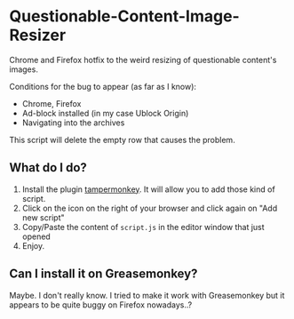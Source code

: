 # Questionable-Content-Image-Resizer
Chrome and Firefox hotfix to the weird resizing of questionable content's images. 

Conditions for the bug to appear (as far as I know): 
- Chrome, Firefox
- Ad-block installed (in my case Ublock Origin)
- Navigating into the archives

This script will delete the empty row that causes the problem.

## What do I do?
1. Install the plugin [tampermonkey](https://tampermonkey.net/). It will allow you to add those kind of script. 
2. Click on the icon on the right of your browser and click again on "Add new script"
3. Copy/Paste the content of `script.js` in the editor window that just opened
4. Enjoy. 

## Can I install it on Greasemonkey?
Maybe. I don't really know. I tried to make it work with Greasemonkey but it appears to be quite buggy on Firefox nowadays..? 

